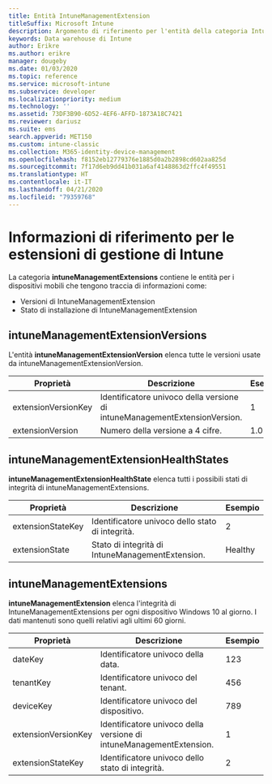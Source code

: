 ```yaml
---
title: Entità IntuneManagementExtension
titleSuffix: Microsoft Intune
description: Argomento di riferimento per l'entità della categoria IntuneManagementExtension della raccolta di entità nell'API Data Warehouse di Intune.
keywords: Data warehouse di Intune
author: Erikre
ms.author: erikre
manager: dougeby
ms.date: 01/03/2020
ms.topic: reference
ms.service: microsoft-intune
ms.subservice: developer
ms.localizationpriority: medium
ms.technology: ''
ms.assetid: 73DF3B90-6D52-4EF6-AFFD-1873A18C7421
ms.reviewer: dariusz
ms.suite: ems
search.appverid: MET150
ms.custom: intune-classic
ms.collection: M365-identity-device-management
ms.openlocfilehash: f8152eb12779376e1885d0a2b2898cd602aa825d
ms.sourcegitcommit: 7f17d6eb9dd41b031a6af4148863d2ffc4f49551
ms.translationtype: HT
ms.contentlocale: it-IT
ms.lasthandoff: 04/21/2020
ms.locfileid: "79359768"
---
```

# <a name="reference-for-intune-management-extensions"></a>Informazioni di riferimento per le estensioni di gestione di Intune

La categoria **intuneManagementExtensions** contiene le entità per i dispositivi mobili che tengono traccia di informazioni come:

- Versioni di IntuneManagementExtension
- Stato di installazione di IntuneManagementExtension

## <a name="intunemanagementextensionversions"></a>intuneManagementExtensionVersions

L'entità **intuneManagementExtensionVersion** elenca tutte le versioni usate da intuneManagementExtensionVersion.

| Proprietà  | Descrizione | Esempio |
|---------|------------|--------|
| extensionVersionKey |Identificatore univoco della versione di intuneManagementExtensionVersion. | 1 |
| extensionVersion |Numero della versione a 4 cifre. |1.0.2.0 |

## <a name="intunemanagementextensionhealthstates"></a>intuneManagementExtensionHealthStates

**intuneManagementExtensionHealthState** elenca tutti i possibili stati di integrità di intuneManagementExtensions.

| Proprietà  | Descrizione | Esempio |
|---------|------------|--------|
| extensionStateKey |Identificatore univoco dello stato di integrità. | 2 |
| extensionState |Stato di integrità di IntuneManagementExtension. | Healthy |

## <a name="intunemanagementextensions"></a>intuneManagementExtensions

**intuneManagementExtension** elenca l'integrità di IntuneManagementExtensions per ogni dispositivo Windows 10 al giorno.
I dati mantenuti sono quelli relativi agli ultimi 60 giorni. 


|      Proprietà       |                         Descrizione                         | Esempio |
|---------------------|-------------------------------------------------------------|---------|
|       dateKey       |               Identificatore univoco della data.                |   123   |
|      tenantKey      |              Identificatore univoco del tenant.               |   456   |
|      deviceKey      |              Identificatore univoco del dispositivo.               |   789   |
| extensionVersionKey | Identificatore univoco della versione di intuneManagementExtension. |    1    |
|  extensionStateKey  |             Identificatore univoco dello stato di integrità.              |    2    |

